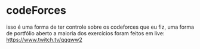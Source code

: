 # codeForces

isso é uma forma de ter controle sobre os codeforces que eu fiz, uma forma de portfólio aberto
a maioria dos exercícios foram feitos em live: https://www.twitch.tv/qqqww2
